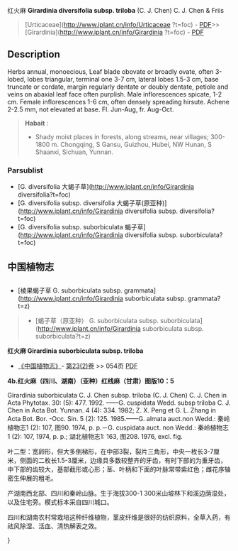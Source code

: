 红火麻 **Girardinia diversifolia subsp. triloba** (C. J. Chen) C. J. Chen & Friis

> [Urticaceae](http://www.iplant.cn/info/Urticaceae ?t=foc) - [PDF](http://iplant.cn/foc/pdf/Urticaceae.pdf)>>[Girardinia](http://www.iplant.cn/info/Girardinia ?t=foc) - [PDF](http://www.iplant.cn/foc/pdf/Girardinia.pdf)

## Description

Herbs annual, monoecious, Leaf blade obovate or broadly ovate, often 3-lobed, lobes triangular, terminal one 3-7 cm, lateral lobes 1.5-3 cm, base truncate or cordate, margin regularly dentate or doubly dentate, petiole and veins on abaxial leaf face often purplish. Male inflorescences spicate, 1-2 cm. Female inflorescences 1-6 cm, often densely spreading hirsute. Achene 2-2.5 mm, not elevated at base. Fl. Jun-Aug, fr. Aug-Oct.

> **Habait** : 
>* Shady moist places in forests, along streams, near villages; 300-1800 m. Chongqing, S Gansu, Guizhou, Hubei, NW Hunan, S Shaanxi, Sichuan, Yunnan.

### Parsublist

* [G.  diversifolia  大蝎子草](http://www.iplant.cn/info/Girardinia diversifolia?t=foc)
* [G.  diversifolia subsp. diversifolia  大蝎子草(原亚种)](http://www.iplant.cn/info/Girardinia diversifolia subsp. diversifolia?t=foc)
* [G.  diversifolia subsp. suborbiculata  蝎子草](http://www.iplant.cn/info/Girardinia diversifolia subsp. suborbiculata?t=foc)

## 中国植物志

## 
* [棱果蝎子草  G.  suborbiculata subsp. grammata](http://www.iplant.cn/info/Girardinia suborbiculata subsp. grammata?t=z)
> * [蝎子草（原亚种）  G.  suborbiculata subsp. suborbiculata](http://www.iplant.cn/info/Girardinia suborbiculata subsp. suborbiculata?t=z)

**红火麻 Girardinia suborbiculata subsp. triloba**

* [《中国植物志》](http://www.iplant.cn/frps)- [第23(2)卷](http://www.iplant.cn/frps/vol/23(2)) >> 054页 [PDF](http://www.iplant.cn/frps/pdf/23(2)/054b.pdf)

**4b.红火麻（四川、湖南）（亚种）红线麻（甘肃）图版10：5**

Girardinia suborbiculata C. J. Chen subsp. triloba (C. J. Chen) C. J. Chen in Acta Phytotax. 30: (5): 477. 1992. ——G. cuspidata Wedd. subsp triloba C. J. Chen in Acta Bot. Yunnan. 4 (4): 334. 1982; Z. X. Peng et G. L. Zhang in Acta Bot. Bor. -Occ. Sin. 5 (2): 125. 1985.——G. almata auct.non Wedd.: 秦岭植物志1 (2): 107, 图90. 1974, p. p.－G. cuspidata auct. non Wedd.: 秦岭植物志1 (2): 107, 1974, p. p.; 湖北植物志1: 163, 图208. 1976, excl. fig.

叶二型：宽卵形，但大多倒梯形，在中部3裂，裂片三角形，中央一枚长3-7厘米，侧面的二枚长1.5-3厘米，边缘具多数较整齐的牙齿，有时下部的为重牙齿，中下部的齿较大，基部截形或心形；茎、叶柄和下面的叶脉常带紫红色；雌花序轴密生伸展的粗毛。

产湖南西北部、四川和秦岭山脉。生于海拔300-1 300米山坡林下和溪边荫湿处，以及住宅旁。模式标本采自四川城口。

四川和湖南农村常栽培这种纤维植物，茎皮纤维是很好的纺织原料，全草入药，有祛风除湿、活血、清热解表之效。

}